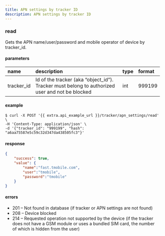 ```yaml
---
title: APN settings by tracker ID
description: APN settings by tracker ID
---
```


### read

Gets the APN name/user/password and mobile operator of device by tracker_id.

#### parameters

| name | description | type | format |
| :------ | :------ | :----- | :----- |
| tracker_id | Id of the tracker (aka “object_id”). Tracker must belong to authorized user and not be blocked | int | 999199 |

#### example

```abap
$ curl -X POST '{{ extra.api_example_url }}/tracker/apn_settings/read' \
-H 'Content-Type: application/json' \ 
-d '{"tracker_id": "999199", "hash": "a6aa75587e5c59c32d347da438505fc3"}'
```
#### response

```json
{
    "success": true,
    "value": {
        "name":"fast.tmobile.com",
        "user":"tmobile",
        "password":"tmobile"
    }
}
```

#### errors

* 201 – Not found in database (if tracker or APN settings are not found)
* 208 – Device blocked
* 214 – Requested operation not supported by the device (if the tracker does not have a GSM module or uses a bundled SIM card, the number of which is hidden from the user)

